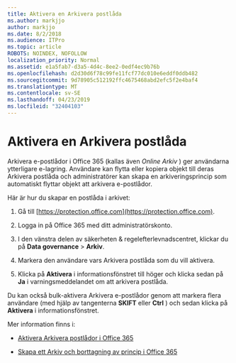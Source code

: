 ```yaml
---
title: Aktivera en Arkivera postlåda
ms.author: markjjo
author: markjjo
ms.date: 8/2/2018
ms.audience: ITPro
ms.topic: article
ROBOTS: NOINDEX, NOFOLLOW
localization_priority: Normal
ms.assetid: e1a5fab7-d3a5-4d4c-8ee2-0edf4ec9b76b
ms.openlocfilehash: d2d30d6f78c99fe11fcf77dc010e6eddf0ddb482
ms.sourcegitcommit: 9d78905c512192ffc4675468abd2efc5f2e4baf4
ms.translationtype: MT
ms.contentlocale: sv-SE
ms.lasthandoff: 04/23/2019
ms.locfileid: "32404103"
---
```

# <a name="enable-an-archive-mailbox"></a>Aktivera en Arkivera postlåda

Arkivera e-postlådor i Office 365 (kallas även *Online Arkiv* ) ger användarna ytterligare e-lagring. Användare kan flytta eller kopiera objekt till deras Arkivera postlåda och administratörer kan skapa en arkiveringsprincip som automatiskt flyttar objekt att arkivera e-postlådor. 
  
Här är hur du skapar en postlåda i arkivet:
  
1. Gå till [https://protection.office.com](https://protection.office.com).
    
2. Logga in på Office 365 med ditt administratörskonto.
    
3. I den vänstra delen av säkerheten &amp; regelefterlevnadscentret, klickar du på **Data governance** \> **Arkiv**.
    
4. Markera den användare vars Arkivera postlåda som du vill aktivera.
    
5. Klicka på **Aktivera** i informationsfönstret till höger och klicka sedan på **Ja** i varningsmeddelandet om att arkivera postlåda. 
    
Du kan också bulk-aktivera Arkivera e-postlådor genom att markera flera användare (med hjälp av tangenterna **SKIFT** eller **Ctrl** ) och sedan klicka på **Aktivera** i informationsfönstret. 
  
Mer information finns i:
  
- [Aktivera Arkivera postlådor i Office 365](https://support.office.com/article/enable-archive-mailboxes-in-the-office-365-security-compliance-center-268a109e-7843-405b-bb3d-b9393b2342ce)
    
- [Skapa ett Arkiv och borttagning av princip i Office 365](https://support.office.com/article/Set-up-an-archive-and-deletion-policy-for-mailboxes-in-your-Office-365-organization-ec3587e4-7b4a-40fb-8fb8-8aa05aeae2ce)
    

